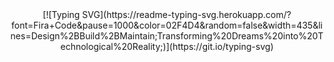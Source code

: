 <div align="center">
[![Typing SVG](https://readme-typing-svg.herokuapp.com/?font=Fira+Code&pause=1000&color=02F4D4&random=false&width=435&lines=Design%2BBuild%2BMaintain;Transforming%20Dreams%20into%20Technological%20Reality;)](https://git.io/typing-svg)
</div>